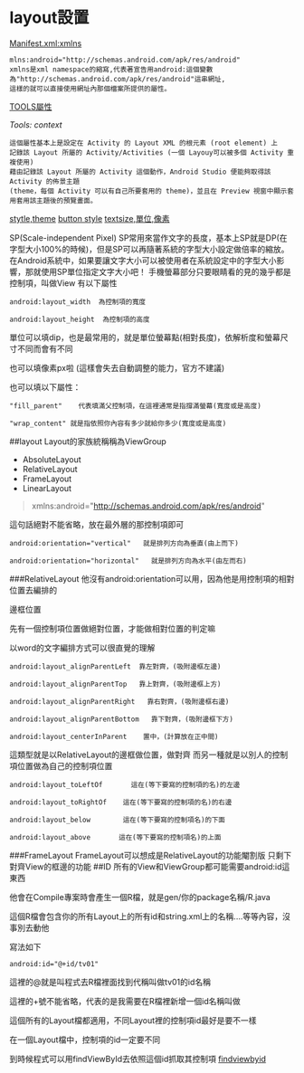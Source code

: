 # layout設置

 [Manifest.xml:xmlns](https://sites.google.com/site/givemepassxd999/android/fen-ximanifest-xml)
  
    mlns:android="http://schemas.android.com/apk/res/android"
    xmlns是xml namespace的縮寫,代表著宣告用android:這個變數為"http://schemas.android.com/apk/res/android"這串網址,
    這樣的就可以直接使用網址內那個檔案所提供的屬性。
  
 [TOOLS屬性](http://www.xlgps.com/article/48068.html)
  
   *Tools: context*
   
    這個屬性基本上是設定在 Activity 的 Layout XML 的根元素 (root element) 上
    記錄該 Layout 所屬的 Activity/Activities (一個 Layouy可以被多個 Activity 重複使用)
    藉由記錄該 Layout 所屬的 Activity 這個動作，Android Studio 便能夠取得該 Activity 的佈景主題 
    (theme，每個 Activity 可以有自己所要套用的 theme)，並且在 Preview 視窗中顯示套用套用該主題後的預覽畫面。
    
 [stytle,theme](http://xnfood.com.tw/style-theme/#declare_02)
 [button style](http://ithelp.ithome.com.tw/question/10156770)
 [textsize,單位,像素](https://magiclen.org/android-screen/)
 
   SP(Scale-independent Pixel)
SP常用來當作文字的長度，基本上SP就是DP(在字型大小100%的時候)，但是SP可以再隨著系統的字型大小設定做倍率的縮放。在Android系統中，如果要讓文字大小可以被使用者在系統設定中的字型大小影響，那就使用SP單位指定文字大小吧！
手機螢幕部分只要眼睛看的見的幾乎都是控制項，叫做View
有以下屬性

    android:layout_width  為控制項的寬度

    android:layout_height  為控制項的高度

單位可以填dip，也是最常用的，就是單位螢幕點(相對長度)，依解析度和螢幕尺寸不同而會有不同

也可以填像素px啦 (這樣會失去自動調整的能力，官方不建議)

也可以填以下屬性：

    "fill_parent"    代表填滿父控制項，在這裡通常是指撐滿螢幕(寬度或是高度)

    "wrap_content" 就是指依照你內容有多少就給你多少(寬度或是高度)

##layout
  Layout的家族統稱稱為ViewGroup
  *   AbsoluteLayout
  *   RelativeLayout
  *   FrameLayout
  *   LinearLayout

 > xmlns:android="http://schemas.android.com/apk/res/android"
 
   這句話絕對不能省略，放在最外層的那控制項即可
    
    
    android:orientation="vertical"   就是排列方向為垂直(由上而下)

    android:orientation="horizontal"   就是排列方向為水平(由左而右)
###RelativeLayout
他沒有android:orientation可以用，因為他是用控制項的相對位置去編排的

邊框位置

先有一個控制項位置做絕對位置，才能做相對位置的判定嘛

以word的文字編排方式可以很直覺的理解

    android:layout_alignParentLeft  靠左對齊，(吸附邊框左邊)

    android:layout_alignParentTop   靠上對齊，(吸附邊框上方)

    android:layout_alignParentRight   靠右對齊，(吸附邊框右邊)

    android:layout_alignParentBottom   靠下對齊，(吸附邊框下方)

    android:layout_centerInParent    置中，(計算放在正中間)

這類型就是以RelativeLayout的邊框做位置，做對齊
而另一種就是以別人的控制項位置做為自己的控制項位置

    android:layout_toLeftOf       這在(等下要寫的控制項的名)的左邊
    
    android:layout_toRightOf    這在(等下要寫的控制項的名)的右邊
   
    android:layout_below        這在(等下要寫的控制項名)的下面
    
    android:layout_above       這在(等下要寫的控制項名)的上面
###FrameLayout
 FrameLayout可以想成是RelativeLayout的功能閹割版
 只剩下對齊View的框邊的功能
##ID
所有的View和ViewGroup都可能需要android:id這東西

他會在Compile專案時會產生一個R檔，就是gen/你的package名稱/R.java

這個R檔會包含你的所有Layout上的所有id和string.xml上的名稱....等等內容，沒事別去動他

寫法如下

    android:id="@+id/tv01"

這裡的@就是叫程式去R檔裡面找到代稱叫做tv01的id名稱

這裡的+號不能省略，代表的是我需要在R檔裡新增一個id名稱叫做

這個所有的Layout檔都適用，不同Layout裡的控制項id最好是要不一樣

在一個Layout檔中，控制項的id一定要不同

到時候程式可以用findViewById去依照這個id抓取其控制項
[findviewbyid](http://www.2cto.com/kf/201204/127405.html)
